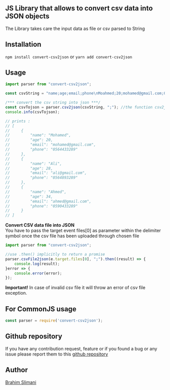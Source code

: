 ## JS Library that allows to convert csv data into JSON objects
The Library takes care the input data as file or csv parsed to String

## Installation
`npm install convert-csv2json` or `yarn add convert-csv2json`

## Usage
```javascript
import parser from "convert-csv2json";

const csvString = "name;age;email;phone\nMoahmed;20;mohamed@gmail.com;0564433289\nAli;28;ali@gmail.com;0564893289\nAhmed;34;ahmed@gmail.com;0590433289";

/*** convert the csv string into json ***/
const csvTojson = parser.csv2json(csvString, ";"); //the function csv2json needs two input parameters csv in String format and the delimiter symbol
console.info(csvTojson);

// prints :
// [
//     {
//         "name": "Mohamed",
//         "age": 20,
//         "email": "mohamed@gmail.com",
//         "phone": "0564433289"
//     },
//     {
//         "name": "Ali",
//         "age": 28,
//         "email": "ali@gmail.com",
//         "phone": "0564893289"
//     },
//     {
//         "name": "Ahmed",
//         "age": 34,
//         "email": "ahmed@gmail.com",
//         "phone": "0590433289"
//     }
// ]
```

**Convert CSV data file into JSON**<br/>
You have to pass the target event files[0] as parameter within the delimiter symbol once the csv file has been uploaded through chosen file
```javascript
import parser from "convert-csv2json";

//use .then() implicitly to return a promise 
parser.csvFile2json(e.target.files[0], ";").then((result) => {
    console.log(result);
}error => {
    console.error(error);
});
```
**Important!** In case of invalid csv file it will throw an error of csv file exception.<br/>

## For CommonJS usage
```javascript
const parser = require('convert-csv2json');
```

## Github repository
If you have any contribution request, feature or if you found a bug or any issue please report them to this [github repository](https://github.com/brahim-slimani/csv2json.git)

## Author
[Brahim Slimani](https://brahim-slimani.github.io/profile)
